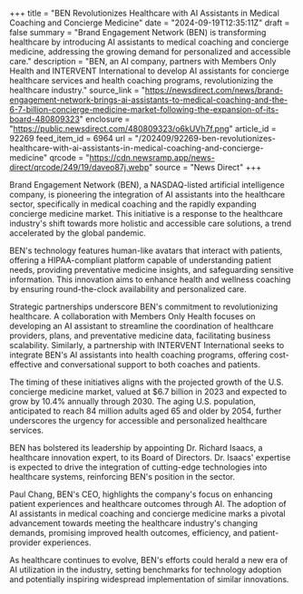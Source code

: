 +++
title = "BEN Revolutionizes Healthcare with AI Assistants in Medical Coaching and Concierge Medicine"
date = "2024-09-19T12:35:11Z"
draft = false
summary = "Brand Engagement Network (BEN) is transforming healthcare by introducing AI assistants to medical coaching and concierge medicine, addressing the growing demand for personalized and accessible care."
description = "BEN, an AI company, partners with Members Only Health and INTERVENT International to develop AI assistants for concierge healthcare services and health coaching programs, revolutionizing the healthcare industry."
source_link = "https://newsdirect.com/news/brand-engagement-network-brings-ai-assistants-to-medical-coaching-and-the-6-7-billion-concierge-medicine-market-following-the-expansion-of-its-board-480809323"
enclosure = "https://public.newsdirect.com/480809323/o6kUVh7f.png"
article_id = 92269
feed_item_id = 6964
url = "/202409/92269-ben-revolutionizes-healthcare-with-ai-assistants-in-medical-coaching-and-concierge-medicine"
qrcode = "https://cdn.newsramp.app/news-direct/qrcode/249/19/daveo87j.webp"
source = "News Direct"
+++

<p>Brand Engagement Network (BEN), a NASDAQ-listed artificial intelligence company, is pioneering the integration of AI assistants into the healthcare sector, specifically in medical coaching and the rapidly expanding concierge medicine market. This initiative is a response to the healthcare industry's shift towards more holistic and accessible care solutions, a trend accelerated by the global pandemic.</p><p>BEN's technology features human-like avatars that interact with patients, offering a HIPAA-compliant platform capable of understanding patient needs, providing preventative medicine insights, and safeguarding sensitive information. This innovation aims to enhance health and wellness coaching by ensuring round-the-clock availability and personalized care.</p><p>Strategic partnerships underscore BEN's commitment to revolutionizing healthcare. A collaboration with Members Only Health focuses on developing an AI assistant to streamline the coordination of healthcare providers, plans, and preventative medicine data, facilitating business scalability. Similarly, a partnership with INTERVENT International seeks to integrate BEN's AI assistants into health coaching programs, offering cost-effective and conversational support to both coaches and patients.</p><p>The timing of these initiatives aligns with the projected growth of the U.S. concierge medicine market, valued at $6.7 billion in 2023 and expected to grow by 10.4% annually through 2030. The aging U.S. population, anticipated to reach 84 million adults aged 65 and older by 2054, further underscores the urgency for accessible and personalized healthcare services.</p><p>BEN has bolstered its leadership by appointing Dr. Richard Isaacs, a healthcare innovation expert, to its Board of Directors. Dr. Isaacs' expertise is expected to drive the integration of cutting-edge technologies into healthcare systems, reinforcing BEN's position in the sector.</p><p>Paul Chang, BEN's CEO, highlights the company's focus on enhancing patient experiences and healthcare outcomes through AI. The adoption of AI assistants in medical coaching and concierge medicine marks a pivotal advancement towards meeting the healthcare industry's changing demands, promising improved health outcomes, efficiency, and patient-provider experiences.</p><p>As healthcare continues to evolve, BEN's efforts could herald a new era of AI utilization in the industry, setting benchmarks for technology adoption and potentially inspiring widespread implementation of similar innovations.</p>